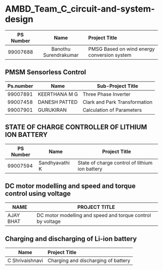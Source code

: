 # AMBD_Team_C_circuit-and-system-design

|PS Number|Name|Project Title|
|:----:|:---:|:-----|
|99007688|Banothu Surendrakumar|PMSG Based on wind energy conversion system|

## PMSM Sensorless Control
|Ps.number| Name | Sub-Project Title |
|---------|------|---------------|
|99007891|KEERTHANA M G | Three Phase Inverter |
|99007458|DANESH PATTED | Clark and Park Transformation |
|99007901|GURUKIRAN | Calculation of Parameters |


## STATE OF CHARGE CONTROLLER OF LITHIUM ION BATTERY
|PS Number|Name|Project Title|
|--|--|--|
|99007594|Sandhyavathi K|State of charge control of lithium ion battery|


## DC motor modelling and speed and torque control using voltage
|NAME|PROJECT TITLE|
|--|--|
|AJAY BHAT| DC motor modelling and speed and torque control by  voltage|


## Charging and discharging of Li-ion battery
|Name|Project Title|
|:---:|:-----|
|C Shrivaishnavi|Charging and discharging of battery|
